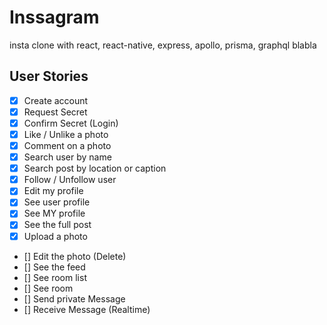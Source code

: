 # Inssagram

insta clone with react, react-native, express, apollo, prisma, graphql blabla


## User Stories

- [x] Create account
- [x] Request Secret
- [x] Confirm Secret (Login)
- [x] Like / Unlike a photo
- [x] Comment on a photo
- [x] Search user by name
- [x] Search post by location or caption
- [x] Follow / Unfollow user
- [x] Edit my profile
- [x] See user profile
- [x] See MY profile
- [x] See the full post
- [x] Upload a photo
- [] Edit the photo (Delete)
- [] See the feed
- [] See room list
- [] See room
- [] Send private Message
- [] Receive Message (Realtime)